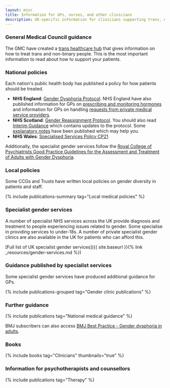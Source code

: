 ```yaml
---
layout: misc
title: Information for GPs, nurses, and other clinicians
description: UK-specific information for clinicians supporting trans, nonbinary, and gender non-conforming people
---
```


### General Medical Council guidance

The GMC have created a [trans healthcare hub](https://www.gmc-uk.org/ethical-guidance/ethical-hub/trans-healthcare---advice-based-on-gmc-guidance) that gives information on how to treat trans and non-binary people. This is the most important information to read about how to support your patients.

### National policies

Each nation's public health body has published a policy for how patients should be treated.

- **NHS England**: [Gender Dysphoria Protocol](https://www.england.nhs.uk/wp-content/uploads/2013/10/int-gend-proto.pdf). NHS England have also published information for GPs on [prescribing and monitoring hormones](https://shsc.nhs.uk/wp-content/uploads/2014/08/NHS-England-Specialised-Services-Circular.pdf) and information for GPs on handling [requests from private medical service providers](https://gendergp.co.uk/wp-content/uploads/2018/02/GMC-advice-to-GPs-on-online-specialists.pdf).
- **NHS Scotland**: [Gender Reassignment Protocol](http://www.sehd.scot.nhs.uk/mels/CEL2012_26.pdf). You should also read [Interim Guidance](http://www.ngicns.scot.nhs.uk/wp-content/uploads/2015/07/Gender-Reassignment-Interim-Guidance-2.pdf) which contains updates to the protocol. Some [explanatory notes](http://www.ngicns.scot.nhs.uk/wp-content/uploads/2016/04/NGICNS-Explanatory-Notes-for-GRP-v1-0-2.pdf) have been published which may help you.
- **NHS Wales**: [Specialised Services Policy CP21](http://www.whssc.wales.nhs.uk/sitesplus/documents/1119/CP21%20Gender%20Services%20Specialies%20Services%20Policy%20%20Approved%201209251.pdf)

Additionally, the specialist gender services follow the [Royal College of Psychiatrists Good Practice Guidelines for the Assessment and Treatment of Adults with Gender Dysphoria](https://www.rcpsych.ac.uk/docs/default-source/improving-care/better-mh-policy/college-reports/college-report-cr181.pdf).

### Local policies

Some CCGs and Trusts have written local policies on gender diversity in patients and staff.

{% include publications-summary tag="Local medical policies" %}

### Specialist gender services

A number of specialist NHS services across the UK provide diagnosis and treatment to people experiencing issues related to gender. Some specialise in providing services to under-18s. A number of private specialist gender clinics are also available in the UK for patients who can afford this.

[Full list of UK specialist gender services]({{ site.baseurl }}{% link _resources/gender-services.md %})

### Guidance published by specialist services

Some specialist gender services have produced additional guidance for GPs.

{% include publications-grouped tag="Gender clinic publications" %}

### Further guidance

{% include publications tag="National medical guidance" %}

BMJ subscribers can also access [BMJ Best Practice - Gender dysphoria in adults](https://bestpractice.bmj.com/topics/en-gb/992).

### Books

{% include books tag="Clinicians" thumbnails="true" %}

### Information for psychotherapists and counsellors

{% include publications tag="Therapy" %}
